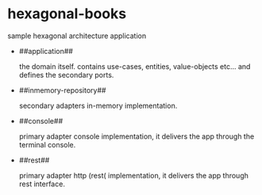 # hexagonal-books
sample hexagonal architecture application

* ##application##
  
  the domain itself. contains use-cases, entities, value-objects etc... and defines the secondary ports.
  
* ##inmemory-repository##
  
  secondary adapters in-memory implementation.  
  
* ##console##
  
  primary adapter console implementation, it delivers the app through the terminal console.
  
* ##rest##
  
  primary adapter http (rest( implementation, it delivers the app through rest interface.  
  

